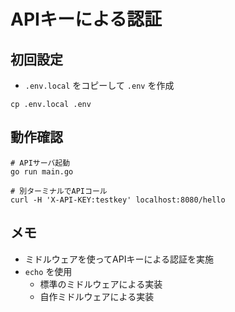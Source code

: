# APIキーによる認証
## 初回設定
- `.env.local` をコピーして `.env` を作成
```
cp .env.local .env
```

## 動作確認
```
# APIサーバ起動
go run main.go

# 別ターミナルでAPIコール
curl -H 'X-API-KEY:testkey' localhost:8080/hello
```

## メモ
- ミドルウェアを使ってAPIキーによる認証を実施
- `echo` を使用
  - 標準のミドルウェアによる実装
  - 自作ミドルウェアによる実装
